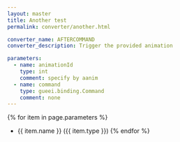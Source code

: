 ```yaml
---
layout: master
title: Another test
permalink: converter/another.html

converter_name: AFTERCOMMAND
converter_description: Trigger the provided animation 

parameters:
  - name: animationId
    type: int
	comment: specify by aanim
  - name: command
    type: gueei.binding.Command
	comment: none
---
```



{% for item in page.parameters %}
*  {{ item.name }} ({{ item.type }})
{% endfor %}